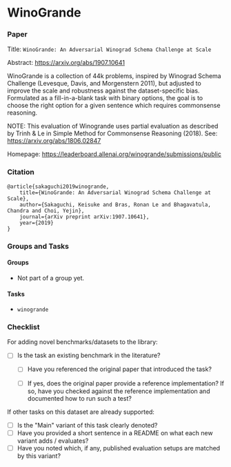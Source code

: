 # WinoGrande

### Paper

Title: `WinoGrande: An Adversarial Winograd Schema Challenge at Scale`

Abstract: https://arxiv.org/abs/1907.10641

WinoGrande is a collection of 44k problems, inspired by Winograd Schema Challenge
(Levesque, Davis, and Morgenstern 2011), but adjusted to improve the scale and
robustness against the dataset-specific bias. Formulated as a fill-in-a-blank
task with binary options, the goal is to choose the right option for a given
sentence which requires commonsense reasoning.

NOTE: This evaluation of Winogrande uses partial evaluation as described by
Trinh & Le in Simple Method for Commonsense Reasoning (2018).
See: https://arxiv.org/abs/1806.02847

Homepage: https://leaderboard.allenai.org/winogrande/submissions/public


### Citation

```
@article{sakaguchi2019winogrande,
    title={WinoGrande: An Adversarial Winograd Schema Challenge at Scale},
    author={Sakaguchi, Keisuke and Bras, Ronan Le and Bhagavatula, Chandra and Choi, Yejin},
    journal={arXiv preprint arXiv:1907.10641},
    year={2019}
}
```

### Groups and Tasks

#### Groups

* Not part of a group yet.

#### Tasks

* `winogrande`

### Checklist

For adding novel benchmarks/datasets to the library:
* [ ] Is the task an existing benchmark in the literature?
  * [ ] Have you referenced the original paper that introduced the task?
  * [ ] If yes, does the original paper provide a reference implementation? If so, have you checked against the reference implementation and documented how to run such a test?


If other tasks on this dataset are already supported:
* [ ] Is the "Main" variant of this task clearly denoted?
* [ ] Have you provided a short sentence in a README on what each new variant adds / evaluates?
* [ ] Have you noted which, if any, published evaluation setups are matched by this variant?
